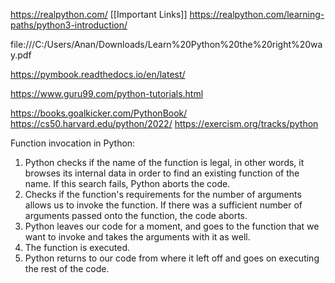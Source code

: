 https://realpython.com/
[[Important Links]]
https://realpython.com/learning-paths/python3-introduction/

file:///C:/Users/Anan/Downloads/Learn%20Python%20the%20right%20way.pdf

https://pymbook.readthedocs.io/en/latest/

https://www.guru99.com/python-tutorials.html

https://books.goalkicker.com/PythonBook/
https://cs50.harvard.edu/python/2022/
https://exercism.org/tracks/python

Function invocation in Python:
1. Python checks if the name of the function is legal, in other words, it browses its internal data in order to find an existing function of the name. If this search fails, Python aborts the code.
2. Checks if the function's requirements for the number of arguments allows us to invoke the function. If there was a sufficient number of arguments passed onto the function, the code aborts.
3. Python leaves our code for a moment, and goes to the function that we want to invoke and takes the arguments with it as well.
4. The function is executed. 
5. Python returns to our code from where it left off and goes on executing the rest of the code.
